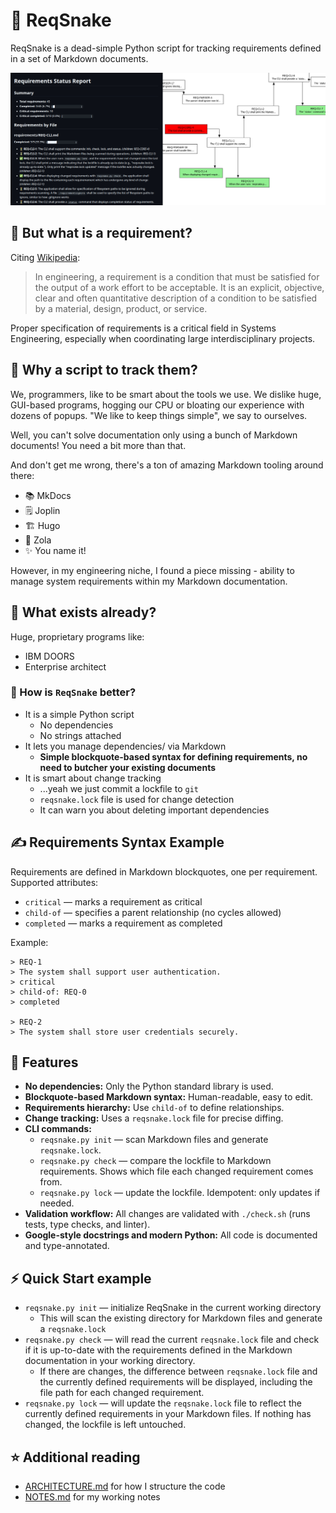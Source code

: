 # 🐍 ReqSnake

ReqSnake is a dead-simple Python script for tracking requirements defined in a set of Markdown documents.

![Image containing requirements status report and a requirements diagram](./docs/demo.jpg)

## 📄 But what is a requirement?

Citing [Wikipedia](https://en.wikipedia.org/wiki/Requirements_management):

> In engineering, a requirement is a condition that must be satisfied for the output of a work effort to be acceptable. It is an explicit, objective, clear and often quantitative description of a condition to be satisfied by a material, design, product, or service.

Proper specification of requirements is a critical field in Systems Engineering, especially when coordinating large interdisciplinary projects.

## 🤔 Why a script to track them?

We, programmers, like to be smart about the tools we use. We dislike huge, GUI-based programs, hogging our CPU or bloating our experience with dozens of popups. "We like to keep things simple", we say to ourselves.

Well, you can't solve documentation only using a bunch of Markdown documents! You need a bit more than that.

And don't get me wrong, there's a ton of amazing Markdown tooling around there:

- 📚 MkDocs
- 🗒️ Joplin
- 🏗️ Hugo
- 🦄 Zola
- ✨ You name it!

However, in my engineering niche, I found a piece missing - ability to manage system requirements within my Markdown documentation.

## 🏢 What exists already?

Huge, proprietary programs like:

- IBM DOORS 
- Enterprise architect

### 🐍 How is `ReqSnake` better?

- It is a simple Python script
    - No dependencies
    - No strings attached
- It lets you manage dependencies/ via Markdown
    - **Simple blockquote-based syntax for defining requirements, no need to butcher your existing documents**
- It is smart about change tracking
    - ...yeah we just commit a lockfile to `git`
    - `reqsnake.lock` file is used for change detection
    - It can warn you about deleting important dependencies

## ✍️ Requirements Syntax Example

Requirements are defined in Markdown blockquotes, one per requirement. Supported attributes:

- `critical` — marks a requirement as critical
- `child-of` — specifies a parent relationship (no cycles allowed)
- `completed` — marks a requirement as completed

Example:

```
> REQ-1
> The system shall support user authentication.
> critical
> child-of: REQ-0
> completed

> REQ-2
> The system shall store user credentials securely.
```

## 🚀 Features

- **No dependencies:** Only the Python standard library is used.
- **Blockquote-based Markdown syntax:** Human-readable, easy to edit.
- **Requirements hierarchy:** Use `child-of` to define relationships.
- **Change tracking:** Uses a `reqsnake.lock` file for precise diffing.
- **CLI commands:**
    - `reqsnake.py init` — scan Markdown files and generate `reqsnake.lock`.
    - `reqsnake.py check` — compare the lockfile to Markdown requirements. Shows which file each changed requirement comes from.
    - `reqsnake.py lock` — update the lockfile. Idempotent: only updates if needed.
- **Validation workflow:** All changes are validated with `./check.sh` (runs tests, type checks, and linter).
- **Google-style docstrings and modern Python:** All code is documented and type-annotated.

## ⚡ Quick Start example

- `reqsnake.py init` — initialize ReqSnake in the current working directory
    - This will scan the existing directory for Markdown files and generate a `reqsnake.lock`
- `reqsnake.py check` — will read the current `reqsnake.lock` file and check if it is up-to-date with the requirements defined in the Markdown documentation in your working directory.
    - If there are changes, the difference between `reqsnake.lock` file and the currently defined requirements will be displayed, including the file path for each changed requirement.
- `reqsnake.py lock` — will update the `reqsnake.lock` file to reflect the currently defined requirements in your Markdown files. If nothing has changed, the lockfile is left untouched.

## ⭐ Additional reading

- [ARCHITECTURE.md](./ARCHITECTURE.md) for how I structure the code
- [NOTES.md](./NOTES.md) for my working notes
